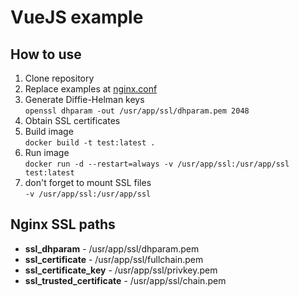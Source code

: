 # VueJS example

## How to use

1. Clone repository
2. Replace examples at [nginx.conf](https://github.com/de1ay/docker-nginx-http3/blob/master/examples/vue/nginx.conf)
3. Generate Diffie-Helman keys <br/> ```openssl dhparam -out /usr/app/ssl/dhparam.pem 2048```
4. Obtain SSL certificates
5. Build image <br/> ```docker build -t test:latest .```
6. Run image <br/> ```docker run -d --restart=always -v /usr/app/ssl:/usr/app/ssl test:latest```
7. don't forget to mount SSL files <br/> ```-v /usr/app/ssl:/usr/app/ssl```

## Nginx SSL paths

* **ssl_dhparam** - /usr/app/ssl/dhparam.pem
* **ssl_certificate** - /usr/app/ssl/fullchain.pem
* **ssl_certificate_key** - /usr/app/ssl/privkey.pem
* **ssl_trusted_certificate** - /usr/app/ssl/chain.pem